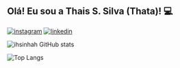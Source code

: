 ## Olá! Eu sou a Thais S. Silva (Thata)! 💻

[![instagram](https://img.shields.io/badge/Instagram-E4405F?style=for-the-badge&logo=instagram&logoColor=white)](https://www.instagram.com/ihsinhah/)
[![linkedin](https://img.shields.io/badge/LinkedIn-0077B5?style=for-the-badge&logo=linkedin&logoColor=white)](https://www.linkedin.com/in/thais-souza-silva-77369328a/)

![ihsinhah GitHub stats](https://github-readme-stats.vercel.app/api?username=ihsinhah&show_icons=true&theme=radical)

![Top Langs](https://github-readme-stats.vercel.app/api/top-langs/?username=ihsinhah&hide_progress=true)
